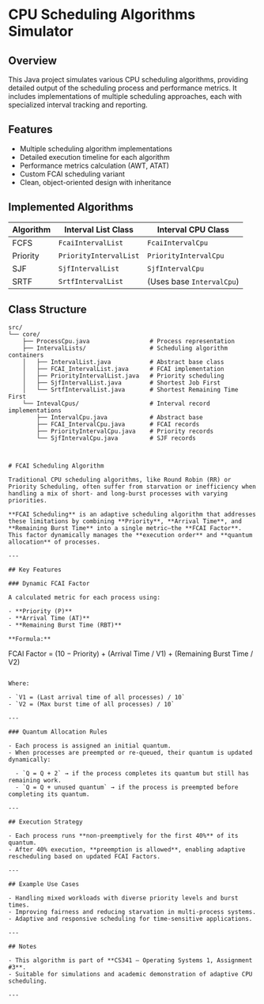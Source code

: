 # CPU Scheduling Algorithms Simulator

## Overview  
This Java project simulates various CPU scheduling algorithms, providing detailed output of the scheduling process and performance metrics. It includes implementations of multiple scheduling approaches, each with specialized interval tracking and reporting.

## Features  
- Multiple scheduling algorithm implementations  
- Detailed execution timeline for each algorithm  
- Performance metrics calculation (AWT, ATAT)  
- Custom FCAI scheduling variant  
- Clean, object-oriented design with inheritance  

## Implemented Algorithms  
| Algorithm        | Interval List Class      | Interval CPU Class        |
|------------------|--------------------------|---------------------------|
| FCFS             | `FcaiIntervalList`       | `FcaiIntervalCpu`         |
| Priority         | `PriorityIntervalList`   | `PriorityIntervalCpu`     |
| SJF              | `SjfIntervalList`        | `SjfIntervalCpu`          |
| SRTF             | `SrtfIntervalList`       | (Uses base `IntervalCpu`) |

## Class Structure  
```text
src/
└── core/
    ├── ProcessCpu.java                 # Process representation
    ├── IntervalLists/                  # Scheduling algorithm containers
    │   ├── IntervalList.java           # Abstract base class
    │   ├── FCAI_IntervalList.java      # FCAI implementation
    │   ├── PriorityIntervalList.java   # Priority scheduling
    │   ├── SjfIntervalList.java        # Shortest Job First
    │   └── SrtfIntervalList.java       # Shortest Remaining Time First
    └── IntevalCpus/                    # Interval record implementations
        ├── IntervalCpu.java            # Abstract base
        ├── FCAI_IntervalCpu.java       # FCAI records
        ├── PriorityIntervalCpu.java    # Priority records
        └── SjfIntervalCpu.java         # SJF records



# FCAI Scheduling Algorithm

Traditional CPU scheduling algorithms, like Round Robin (RR) or Priority Scheduling, often suffer from starvation or inefficiency when handling a mix of short- and long-burst processes with varying priorities. 

**FCAI Scheduling** is an adaptive scheduling algorithm that addresses these limitations by combining **Priority**, **Arrival Time**, and **Remaining Burst Time** into a single metric—the **FCAI Factor**. This factor dynamically manages the **execution order** and **quantum allocation** of processes.

---

## Key Features

### Dynamic FCAI Factor

A calculated metric for each process using:

- **Priority (P)**
- **Arrival Time (AT)**
- **Remaining Burst Time (RBT)**

**Formula:**

```

FCAI Factor = (10 − Priority) + (Arrival Time / V1) + (Remaining Burst Time / V2)

```

Where:

- `V1 = (Last arrival time of all processes) / 10`
- `V2 = (Max burst time of all processes) / 10`

---

### Quantum Allocation Rules

- Each process is assigned an initial quantum.
- When processes are preempted or re-queued, their quantum is updated dynamically:

  - `Q = Q + 2` → if the process completes its quantum but still has remaining work.
  - `Q = Q + unused quantum` → if the process is preempted before completing its quantum.

---

## Execution Strategy

- Each process runs **non-preemptively for the first 40%** of its quantum.
- After 40% execution, **preemption is allowed**, enabling adaptive rescheduling based on updated FCAI Factors.

---

## Example Use Cases

- Handling mixed workloads with diverse priority levels and burst times.
- Improving fairness and reducing starvation in multi-process systems.
- Adaptive and responsive scheduling for time-sensitive applications.

---

## Notes

- This algorithm is part of **CS341 – Operating Systems 1, Assignment #3**.
- Suitable for simulations and academic demonstration of adaptive CPU scheduling.

---


